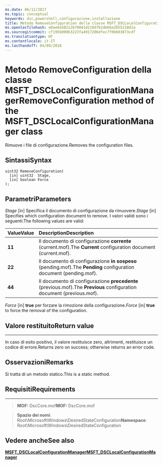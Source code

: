 ```yaml
---
ms.date: 06/12/2017
ms.topic: conceptual
keywords: dsc,powershell,configurazione,installazione
title: Metodo RemoveConfiguration della classe MSFT_DSCLocalConfigurationManager
ms.openlocfilehash: e0ae8a50212b70841d210d7b2d666a2855218d1a
ms.sourcegitcommit: cf195b090b3223fa4917206dfec7f0b603873cdf
ms.translationtype: HT
ms.contentlocale: it-IT
ms.lasthandoff: 04/09/2018
---
```

# <a name="removeconfiguration-method-of-the-msftdsclocalconfigurationmanager-class"></a><span data-ttu-id="9978e-103">Metodo RemoveConfiguration della classe MSFT_DSCLocalConfigurationManager</span><span class="sxs-lookup"><span data-stu-id="9978e-103">RemoveConfiguration method of the MSFT_DSCLocalConfigurationManager class</span></span>

<span data-ttu-id="9978e-104">Rimuove i file di configurazione.</span><span class="sxs-lookup"><span data-stu-id="9978e-104">Removes the configuration files.</span></span>

<a name="syntax"></a><span data-ttu-id="9978e-105">Sintassi</span><span class="sxs-lookup"><span data-stu-id="9978e-105">Syntax</span></span>
------

```mof
uint32 RemoveConfiguration(
  [in] uint32  Stage,
  [in] boolean Force
);
```

<a name="parameters"></a><span data-ttu-id="9978e-106">Parametri</span><span class="sxs-lookup"><span data-stu-id="9978e-106">Parameters</span></span>
----------

<span data-ttu-id="9978e-107">*Stage* \[in\] Specifica il documento di configurazione da rimuovere.</span><span class="sxs-lookup"><span data-stu-id="9978e-107">*Stage* \[in\] Specifies which configuration document to remove.</span></span> <span data-ttu-id="9978e-108">I valori validi sono i seguenti:</span><span class="sxs-lookup"><span data-stu-id="9978e-108">The following values are valid:</span></span>

|<span data-ttu-id="9978e-109">Value</span><span class="sxs-lookup"><span data-stu-id="9978e-109">Value</span></span> |<span data-ttu-id="9978e-110">Description</span><span class="sxs-lookup"><span data-stu-id="9978e-110">Description</span></span> |
|:--- |:---|
|<span data-ttu-id="9978e-111">**1**</span><span class="sxs-lookup"><span data-stu-id="9978e-111">**1**</span></span> | <span data-ttu-id="9978e-112">Il documento di configurazione **corrente** (current.mof).</span><span class="sxs-lookup"><span data-stu-id="9978e-112">The **Current** configuration document (current.mof).</span></span> |
|<span data-ttu-id="9978e-113">**2**</span><span class="sxs-lookup"><span data-stu-id="9978e-113">**2**</span></span> | <span data-ttu-id="9978e-114">Il documento di configurazione **in sospeso** (pending.mof).</span><span class="sxs-lookup"><span data-stu-id="9978e-114">The **Pending** configuration document (pending.mof).</span></span>  |
|<span data-ttu-id="9978e-115">**4**</span><span class="sxs-lookup"><span data-stu-id="9978e-115">**4**</span></span> | <span data-ttu-id="9978e-116">Il documento di configurazione **precedente** (previous.mof).</span><span class="sxs-lookup"><span data-stu-id="9978e-116">The **Previous** configuration document (previous.mof).</span></span> |

<span data-ttu-id="9978e-117">*Force* \[in\] **true** per forzare la rimozione della configurazione.</span><span class="sxs-lookup"><span data-stu-id="9978e-117">*Force* \[in\] **true** to force the removal of the configuration.</span></span>

## <a name="return-value"></a><span data-ttu-id="9978e-118">Valore restituito</span><span class="sxs-lookup"><span data-stu-id="9978e-118">Return value</span></span>
------------

<span data-ttu-id="9978e-119">In caso di esito positivo, il valore restituisce zero, altrimenti, restituisce un codice di errore.</span><span class="sxs-lookup"><span data-stu-id="9978e-119">Returns zero on success; otherwise returns an error code.</span></span>

## <a name="remarks"></a><span data-ttu-id="9978e-120">Osservazioni</span><span class="sxs-lookup"><span data-stu-id="9978e-120">Remarks</span></span>

<span data-ttu-id="9978e-121">Si tratta di un metodo statico.</span><span class="sxs-lookup"><span data-stu-id="9978e-121">This is a static method.</span></span>

## <a name="requirements"></a><span data-ttu-id="9978e-122">Requisiti</span><span class="sxs-lookup"><span data-stu-id="9978e-122">Requirements</span></span>
------------
><span data-ttu-id="9978e-123">**MOF:** DscCore.mof</span><span class="sxs-lookup"><span data-stu-id="9978e-123">**MOF:** DscCore.mof</span></span>

><span data-ttu-id="9978e-124">**Spazio dei nomi**: Root\Microsoft\Windows\DesiredStateConfiguration</span><span class="sxs-lookup"><span data-stu-id="9978e-124">**Namespace**: Root\Microsoft\Windows\DesiredStateConfiguration</span></span>


## <a name="see-also"></a><span data-ttu-id="9978e-125">Vedere anche</span><span class="sxs-lookup"><span data-stu-id="9978e-125">See also</span></span>


[<span data-ttu-id="9978e-126">**MSFT_DSCLocalConfigurationManager**</span><span class="sxs-lookup"><span data-stu-id="9978e-126">**MSFT_DSCLocalConfigurationManager**</span></span>](msft-dsclocalconfigurationmanager.md)